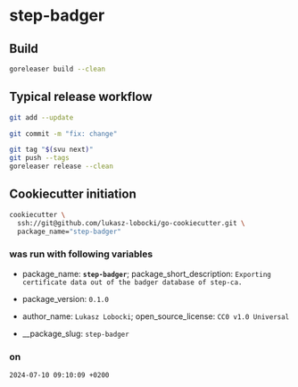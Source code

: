 # step-badger

## Build

```bash
goreleaser build --clean
```

## Typical release workflow

```bash
git add --update
```

```bash
git commit -m "fix: change"
```

```bash
git tag "$(svu next)"
git push --tags
goreleaser release --clean
```

## Cookiecutter initiation

```bash
cookiecutter \
  ssh://git@github.com/lukasz-lobocki/go-cookiecutter.git \
  package_name="step-badger"
```

### was run with following variables

- package_name: **`step-badger`**;
package_short_description: `Exporting certificate data out of the badger database of step-ca.`

- package_version: `0.1.0`

- author_name: `Lukasz Lobocki`;
open_source_license: `CC0 v1.0 Universal`

- __package_slug: `step-badger`

### on

`2024-07-10 09:10:09 +0200`
